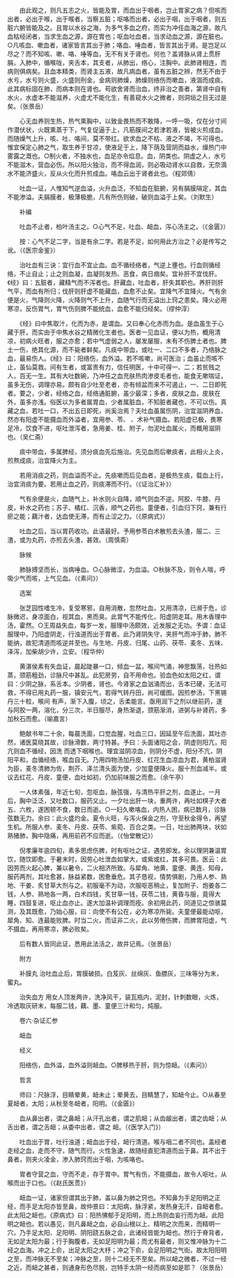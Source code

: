 <!-- { "loadSidebar": true } -->
　　由此观之，则凡五志之火，皆能及胃，而血出于咽者，岂止胃家之病？但咳而出者，必出于喉，出于喉者，当察五脏；呕咯而出者，必出于咽，出于咽者，则五脏六腑皆能及之。且胃以水谷之海，为多气多血之府，而实为冲任血海之源，故凡血枯经闭者，当求生血之源，源在胃也；呕血吐血者，当求动血之源，源在脏也。○凡咳血、嗽血者，诸家皆言其出于肺；咯血、唾血者，皆言其出于肾。是岂足以尽之？而不知咳、嗽、咯、唾等血，无不有关于肾也。何也？盖肾脉从肾上贯肝膈，入肺中，循喉咙，夹舌本，其支者，从肺出，络心，注胸中。此肺肾相连，而病则俱病矣。且血本精类，而肾主五液，故凡病血者，虽有五脏之辨，然无不由于水亏，水亏则火盛，火盛则刑金，金病则肺燥，肺燥则络伤而嗽血，液涸而成痰。此其病标固在肺，而病本则在肾也。苟欲舍肾而治血，终非治之善者，第肾中自有水火，水虚本不能滋养，火虚尤不能化生，有善窥水火之微者，则洞垣之目无过是矣。（张景岳）

　　心无血养则生热，热气熏胸中，以致金畏热而不敢降，一呼一吸，仅在分寸间作潜伏状，火既熏蒸于下，气复促逼于上，凡筋膜间之若津若液，皆被火煎成血，而随燥气上升，咳、吐、咯间，莫不带红。欲求血之不枯、液之不竭，不可得也。惟宜保定心肺之气，取生养于甘凉，使液足于上，降下荫及营阴而益水，燥热门中雾露之溉也。○制火者，不独水也，血足亦令焰息。血，阴类也。阴虚之人，水亏不能滋木，营血必伤。所以阳火独治，而不得血润，则必吸动肾水以自救，无奈滴水不能济盛火，反从火化而升煎成血。咯血云出于肾者此也。（程郊倩）

　　吐血一证，人惟知气逆血溢，火升血泛，不知血在脏腑，另有膈膜隔定，其血不能渗溢。夫膈膜者，极薄极脆，凡有所伤则破，破则血溢于上矣。（刘默生）

　　补编

　　吐血不止者，柏叶汤主之。○心气不足，吐血、衄血，泻心汤主之。（《金匮》）

　　按：心气不足二字，当是有余二字。若是不足，如何用此方治之？必是传写之讹。（《医宗金鉴》）

　　治吐血有三诀：宜行血不宜止血。血不循经络者，气逆上壅也。行血则循经络，不止自止；止之则血凝，血凝则发热、恶食，病日痼矣。宜补肝不宜伐肝。《经》曰：五脏者，藏精气而不泻者也。肝藏血，吐血者，肝失其职也。养肝则肝气平，而血有所归；伐肝则肝虚不能藏血，血愈不止矣。宜降气不宜降火。气有余便是火，气降则火降，火降则气不上升，血随气行而无溢出上窍之患矣。降火必用寒凉，反伤胃气，胃气伤则脾不能统血，血愈不能归经矣。（缪仲淳）

　　《经》曰中焦取汁，化而为赤，是谓血。又曰奉心化赤而为血。是血虽生于心藏于肝，而实由于中焦水谷之精微化生者也。医者一见血证，便以为热，概用清凉，初病火旺者，服之亦愈；若中气虚弱之人，屡发屡服，未有不伤脾土者也。脾土一伤，绝其化源，而不毙者鲜矣。凡痰中带血，或吐一、二口不多者，乃络脉之血，最易伤人。《经》曰：阳络伤，血外溢。若不咳嗽，尚可医治；血虽止而咳不止，虽仙莫救。间有生者，或富贵有力，信任明医，十中可得一、二；若贫贱之人，百无一生。其有大吐数碗，乃冲任之血充肤热肉渗皮毛者也，能食无嗽喘证，虽多无伤，调理亦易。颇有自少吐至老者，亦有倾盆而来不可遏止，一、二日即死者。要之，少者，经络之血，经络通脏腑，虽少最深；多者，皮肤之血，皮肤在外，虽多亦浅。俗医以为多者属胃血，少者属脏血，不知脏者藏也，不可以伤。真藏之血，若吐一口，不出五日即死，尚奚治焉？夫吐血虽属伤阴，治宜滋阴养血，然亦有阳虚不能摄血而外溢者，宜用参、苓、 、术补气摄血。若阳虚已极，畏寒足冷，饮食不进，呕吐泄泻者，急用姜、桂、附子，勿泥吐血属火，而概用滋阴也。（吴仁斋）

　　痰中带血，多属脾经，须分痰血先后施治。先见血而后嗽痰者，此相火上炎，煎熬成痰，治宜降火为主。

　　若用消痰之药，则血溢而不止。先痰嗽而后见血者，是极热生痰，载血上行，治宜消痰为要。若用止血之药，则痰滞而不行。（《证治汇补》）

　　气有余便是火，血随气上，补水则火自降，顺气则血不逆。阿胶、牛膝、丹皮，补水之药也；苏子、橘红、沉香，顺气之药也。童便者，引血归下窍，兼有行瘀之能；藕汁者，达血使无滞，而有止涩之力。（《原病式》）

　　吐血之后，当以胃药收功。此语最好。予用参苓白术散煎去头渣，服二、三渣，或为丸药，亦煎去头渣，甚效。（周慎斋）

　　脉候

　　肺脉搏坚而长，当病唾血。○心脉微涩，为血溢。○秋脉不及，则令人喘，呼吸少气而咳，上气见血。（《素问》）

　　选案

　　张芝园性嗜生冷，复受寒邪，自用消散，忽然吐血，又用清凉，已濒于危，诊脉微迟，身凉面白，视其血，黑而臭。此胃气不能传化，阳虚阴走耳。用木香理中汤，霍然。○王周益失血，每岁一发，服理中汤颇效，近发服之无功。予谓：血证服理中，乃阳虚阴走，行浊道而出于胃者。此乃肾阴失守，夹肝气而冲于肺，肺不能纳，故犯清道而咳逆并至也。与生地、丹皮、归尾、山药、茯苓、麦冬、五味、泽泻，加柴胡少许，立安。（程华仲）

　　黄湛侯素有失血证，晨起陡暴一口，倾血一盆，喉间气涌，神思飘荡，壮热如蒸，颈筋粗劲，诊脉尺中甚乱。此犯房劳，自不用命也。验血色如太阳之红，谓曰：少阴之脉，系舌本。少阴者，肾也。今肾家之血汹涌而出，舌本已硬，无法可救，不得已用丸药一服，镇安元气，若得气转丹田，尚可缓图。因煎参汤，下黑锡丹三十粒，喉间 有声，渐下入腹，顷之，舌柔能言。亟用润下之剂以继前药，遂与阿胶一两，溶化，分三次，半日服尽，身热渐退，颈筋渐消，进粥与补肾药，多加秋石而愈。（喻嘉言）

　　鲍献书年二十余，每晨洗面，口觉血腥，吐血三口，因延至午后洗面，其吐亦然，诸医莫晓其故，诊脉滑数，两寸特甚。予曰：头面诸阳之会，阴虚则阳亢，阳亢则血不循经，因洗 而透下咽喉也。理宜滋阴凉血，则阴分不虚，阳分不亢，阴阳平和，血循经络，喉血自无。乃用四物汤加丹皮、红花生血凉血为君，黄柏滋肾为臣，麦冬清肺为佐，荆芥、泽兰清头面为使，少加童便降火。服十剂血减半。或议去红花、丹皮、童便，血吐如初，仍加前味服之而愈。（余午亭）

　　一人体素强，年近七旬，忽呕血，脉弦强，与清热平肝之剂，血遂止。一月后，胸中泛泛，又吐数口，服药又止。一夕吐出肝一块，重两许，再吐如棋子大者五、六枚，遂困顿不食，数日而逝。○一妇久嗽咯血，内热人困，病已数月，诊脉弦数无力。余曰：此火盛灼金。夏令火旺，与泻火保金之剂，守至秋金得令，再望生机。所服人参、麦冬、丹皮、茯苓、紫菀、百合之类。一日，吐出肺两块，状如熟猪肺，胸中隐痛，再用前药不应而逝。（《怡堂散记》）

　　倪孝廉年逾四旬，素多思虑伤脾，时有呕吐之证，遇劳即发。余以理阴兼温胃饮，随饮即愈。于暑末时，因劳心吐泄血如掌大，或紫或红，其多可畏。医云：此因劳而火起心脾，兼以暑令，二火相济所致。与犀角、地黄、童便、黄连、知母，服药两剂，其吐愈甚，脉益紧数，困惫垂危。其子恳视，情势俱剧，乃用人参、熟地、干姜、炙甘草大剂与之。初服毫不为动，次服呕恶稍止，复加附子、炮姜各二钱，人参、熟地各一两，白术四钱，炙甘草一钱，茯苓二钱，黄昏与服，竟得大睡，四鼓复进，呕止血亦止。遂大加温补调理而痊。余初用此药，同道见之惊骇莫测，及其既愈，乃始心服，曰：向使不有公在，必为寒凉所毙。夫童便最能动呕，犀角、知、连最能败脾。时当二火，而证非二火，此以劳倦伤脾，而脾胃阳虚，气不摄血，再用寒凉，脾必败矣。

　　后有数人皆同此证，悉用此法活之，故并记焉。（张景岳）

　　附方

　　补膜丸 治吐血止后，胃膜破损。白芨灰、丝绵灰、鱼膘灰，三味等分为末，蜜丸。

　　治失血方 用女人顶发两许，洗净风干，装瓦瓶内，泥封，针刺数眼，火炼，冷透取灰研末，每服二钱，藕、墨、童便三汁和匀，炖服。

　　卷六·杂证汇参

　　衄血

　　经义

　　阳络伤，血外溢，血外溢则衄血。○脾移热于肝，则为惊衄。（《素问》）

　　哲言

　　师曰：尺脉浮，目睛晕黄，衄未止；晕黄去，目睛慧了，知衄今止。○从春至夏衄者，太阳；从秋至冬衄者，阳明。（《金匮》）

　　血从鼻出者，谓之鼻衄；从汗孔出者，谓之肌衄；从齿龈出者，谓之齿衄；从舌出者，谓之舌衄；从委中出者，谓之 衄。（《医学入门》）

　　吐血出于胃，吐行浊道；衄血出于经，衄行清道。喉与咽二者不同也。盖经者走经之血，走而不守，随气而行。火性急速，故随经直犯清道而出于鼻。其不出于鼻者，则夹火凌金，渗入肺窍而出于咽，为咳咯也。

　　胃者守营之血，守而不走，存于胃中。胃气有伤，不能摄血，故令人呕吐，从喉而出于口也。（《赵氏医贯》）

　　衄血一证，诸家但谓其出于肺，盖以鼻为肺之窍也。不知鼻为手足阳明之正经，而手足太阳亦皆至鼻，故仲景曰：太阳病，脉浮紧，发热身无汗，自衄者愈。此太阳之衄也。《原病式》曰：阳热怫郁于足阳明，而上热则血妄行而为衄。此阳明之衄也。若以愚见，则凡鼻衄之血，必自山根以上、精明之次而来，而精明一穴，乃手足太阳、足阳明、阴阳跷五脉之会，此诸经皆能为衄也。然行于脊背者，无如足太阳为最；行于胸腹者，无如足阳明为最；而尤有最者，则又惟冲脉为十二经之血海。冲之上俞，出足太阳之大杼；冲之下俞，会足阳明之气街。故太阳阳明之至，而冲脉无不至矣；冲脉之至，则十二经无不至矣。所以衄之微者，不过一经之近，而衄之甚者，则通身形色尽脱，岂特手太阴一经而病至如是耶？（张景岳）

